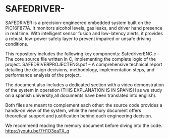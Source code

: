 # SAFEDRIVER-
SAFEDRIVER is a precision-engineered embedded system built on the PIC16F877A. It monitors alcohol levels, gas leaks, and driver hand presence in real time. With intelligent sensor fusion and low-latency alerts, it provides a robust, low-power safety layer to prevent impaired or unsafe driving conditions.

This repository includes the following key components:
SafedriverENG.c – The core source file written in C, implementing the complete logic of the project.
SAFEDRIVERPROJECTENG.pdf – A comprehensive technical report detailing the design decisions, methodology, implementation steps, and performance analysis of the project.

The document also includes a dedicated section with a video demonstration of the system in operation (THIS EXPLANATION IS IN SPANISH as we study on a spanish university,all documents have been translated into english).

Both files are meant to complement each other: the source code provides a hands-on view of the system, while the memory document offers theoretical support and justification behind each engineering decision.

We recommend reading the memory document before diving into the code.
https://youtu.be/7H1O3eaTX_g 
